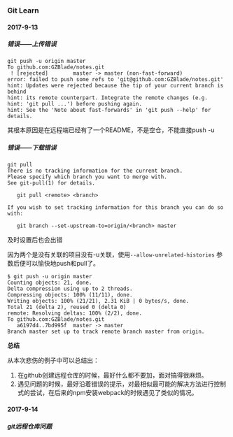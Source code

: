 ### Git Learn

#### 2017-9-13

##### 错误——上传错误

```shell
git push -u origin master
To github.com:GZBlade/notes.git
 ! [rejected]        master -> master (non-fast-forward)
error: failed to push some refs to 'git@github.com:GZBlade/notes.git'
hint: Updates were rejected because the tip of your current branch is behind
hint: its remote counterpart. Integrate the remote changes (e.g.
hint: 'git pull ...') before pushing again.
hint: See the 'Note about fast-forwards' in 'git push --help' for details.
```

其根本原因是在远程端已经有了一个README，不是空仓，不能直接push -u

##### 错误——下载错误

 ```shell
git pull 
There is no tracking information for the current branch.
Please specify which branch you want to merge with.
See git-pull(1) for details.

    git pull <remote> <branch>

If you wish to set tracking information for this branch you can do so with:

    git branch --set-upstream-to=origin/<branch> master
 ```

及时设置后也会出错



因为两个是没有关联的项目没有-u关联，使用`--allow-unrelated-histories` 参数后便可以愉快地push和pull了。

```shell
$ git push -u origin master
Counting objects: 21, done.
Delta compression using up to 2 threads.
Compressing objects: 100% (11/11), done.
Writing objects: 100% (21/21), 2.31 KiB | 0 bytes/s, done.
Total 21 (delta 2), reused 0 (delta 0)
remote: Resolving deltas: 100% (2/2), done.
To github.com:GZBlade/notes.git
   a6197d4..7bd995f  master -> master
Branch master set up to track remote branch master from origin.
```

**总结**

从本次悲伤的例子中可以总结出：

1.  在github创建远程仓库的时候，最好什么都不要加，面对搞得很麻烦。
2. 遇见问题的时候，最好沿着错误的提示，对最相似最可能的解决方法进行控制式的尝试，在后来的npm安装webpack的时候遇见了类似的情况。

#### 2017-9-14

##### git远程仓库问题



